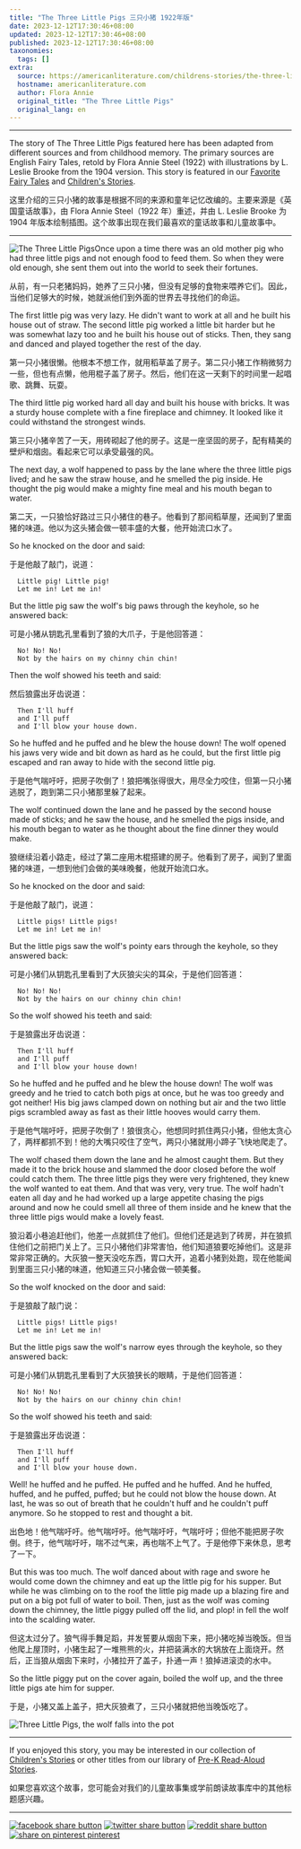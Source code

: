 ```yaml
---
title: "The Three Little Pigs 三只小猪 1922年版"
date: 2023-12-12T17:30:46+08:00
updated: 2023-12-12T17:30:46+08:00
published: 2023-12-12T17:30:46+08:00
taxonomies:
  tags: []
extra:
  source: https://americanliterature.com/childrens-stories/the-three-little-pigs
  hostname: americanliterature.com
  author: Flora Annie
  original_title: "The Three Little Pigs"
  original_lang: en
---
```


___

The story of The Three Little Pigs featured here has been adapted from different sources and from childhood memory. The primary sources are English Fairy Tales, retold by Flora Annie Steel (1922) with illustrations by L. Leslie Brooke from the 1904 version. This story is featured in our [Favorite Fairy Tales](https://americanliterature.com/fairy-tales-guide) and [Children's Stories](https://americanliterature.com/short-stories-for-children/).  

这里介绍的三只小猪的故事是根据不同的来源和童年记忆改编的。主要来源是《英国童话故事》，由 Flora Annie Steel（1922 年）重述，并由 L. Leslie Brooke 为 1904 年版本绘制插图。这个故事出现在我们最喜欢的童话故事和儿童故事中。

___

   ![The Three Little Pigs](three-little-pigs.jpg "The Three Little Pigs")Once upon a time there was an old mother pig who had three little pigs and not enough food to feed them. So when they were old enough, she sent them out into the world to seek their fortunes.  

从前，有一只老猪妈妈，她养了三只小猪，但没有足够的食物来喂养它们。因此，当他们足够大的时候，她就派他们到外面的世界去寻找他们的命运。

The first little pig was very lazy. He didn't want to work at all and he built his house out of straw. The second little pig worked a little bit harder but he was somewhat lazy too and he built his house out of sticks. Then, they sang and danced and played together the rest of the day.  

第一只小猪很懒。他根本不想工作，就用稻草盖了房子。第二只小猪工作稍微努力一些，但也有点懒，他用棍子盖了房子。然后，他们在这一天剩下的时间里一起唱歌、跳舞、玩耍。

The third little pig worked hard all day and built his house with bricks. It was a sturdy house complete with a fine fireplace and chimney. It looked like it could withstand the strongest winds.  

第三只小猪辛苦了一天，用砖砌起了他的房子。这是一座坚固的房子，配有精美的壁炉和烟囱。看起来它可以承受最强的风。

The next day, a wolf happened to pass by the lane where the three little pigs lived; and he saw the straw house, and he smelled the pig inside. He thought the pig would make a mighty fine meal and his mouth began to water.  

第二天，一只狼恰好路过三只小猪住的巷子。他看到了那间稻草屋，还闻到了里面猪的味道。他以为这头猪会做一顿丰盛的大餐，他开始流口水了。

So he knocked on the door and said:  

于是他敲了敲门，说道：

```
  Little pig! Little pig!
  Let me in! Let me in!

```

But the little pig saw the wolf's big paws through the keyhole, so he answered back:  

可是小猪从钥匙孔里看到了狼的大爪子，于是他回答道：

```
  No! No! No! 
  Not by the hairs on my chinny chin chin!

```

   Then the wolf showed his teeth and said:  

然后狼露出牙齿说道：

```
  Then I'll huff 
  and I'll puff 
  and I'll blow your house down.

```

So he huffed and he puffed and he blew the house down! The wolf opened his jaws very wide and bit down as hard as he could, but the first little pig escaped and ran away to hide with the second little pig.  

于是他气喘吁吁，把房子吹倒了！狼把嘴张得很大，用尽全力咬住，但第一只小猪逃脱了，跑到第二只小猪那里躲了起来。

The wolf continued down the lane and he passed by the second house made of sticks; and he saw the house, and he smelled the pigs inside, and his mouth began to water as he thought about the fine dinner they would make.  

狼继续沿着小路走，经过了第二座用木棍搭建的房子。他看到了房子，闻到了里面猪的味道，一想到他们会做的美味晚餐，他就开始流口水。

So he knocked on the door and said:  

于是他敲了敲门，说道：

```
  Little pigs! Little pigs!
  Let me in! Let me in!

```

But the little pigs saw the wolf's pointy ears through the keyhole, so they answered back:  

可是小猪们从钥匙孔里看到了大灰狼尖尖的耳朵，于是他们回答道：

```
  No! No! No!
  Not by the hairs on our chinny chin chin!

```

So the wolf showed his teeth and said:  

于是狼露出牙齿说道：

```
  Then I'll huff 
  and I'll puff 
  and I'll blow your house down!

```

So he huffed and he puffed and he blew the house down! The wolf was greedy and he tried to catch both pigs at once, but he was too greedy and got neither! His big jaws clamped down on nothing but air and the two little pigs scrambled away as fast as their little hooves would carry them.  

于是他气喘吁吁，把房子吹倒了！狼很贪心，他想同时抓住两只小猪，但他太贪心了，两样都抓不到！他的大嘴只咬住了空气，两只小猪就用小蹄子飞快地爬走了。

The wolf chased them down the lane and he almost caught them. But they made it to the brick house and slammed the door closed before the wolf could catch them. The three little pigs they were very frightened, they knew the wolf wanted to eat them. And that was very, very true. The wolf hadn't eaten all day and he had worked up a large appetite chasing the pigs around and now he could smell all three of them inside and he knew that the three little pigs would make a lovely feast.  

狼沿着小巷追赶他们，他差一点就抓住了他们。但他们还是逃到了砖房，并在狼抓住他们之前把门关上了。三只小猪他们非常害怕，他们知道狼要吃掉他们。这是非常非常正确的。大灰狼一整天没吃东西，胃口大开，追着小猪到处跑，现在他能闻到里面三只小猪的味道，他知道三只小猪会做一顿美餐。

  

So the wolf knocked on the door and said:  

于是狼敲了敲门说：

```
  Little pigs! Little pigs!
  Let me in! Let me in!

```

But the little pigs saw the wolf's narrow eyes through the keyhole, so they answered back:  

可是小猪们从钥匙孔里看到了大灰狼狭长的眼睛，于是他们回答道：

```
  No! No! No! 
  Not by the hairs on our chinny chin chin!

```

So the wolf showed his teeth and said:  

于是狼露出牙齿说道：

```
  Then I'll huff 
  and I'll puff 
  and I'll blow your house down.

```

Well! he huffed and he puffed. He puffed and he huffed. And he huffed, huffed, and he puffed, puffed; but he could not blow the house down. At last, he was so out of breath that he couldn't huff and he couldn't puff anymore. So he stopped to rest and thought a bit.  

出色地！他气喘吁吁。他气喘吁吁。他气喘吁吁，气喘吁吁；但他不能把房子吹倒。终于，他气喘吁吁，喘不过气来，再也喘不上气了。于是他停下来休息，思考了一下。

But this was too much. The wolf danced about with rage and swore he would come down the chimney and eat up the little pig for his supper. But while he was climbing on to the roof the little pig made up a blazing fire and put on a big pot full of water to boil. Then, just as the wolf was coming down the chimney, the little piggy pulled off the lid, and plop! in fell the wolf into the scalding water.  

但这太过分了。狼气得手舞足蹈，并发誓要从烟囱下来，把小猪吃掉当晚饭。但当他爬上屋顶时，小猪生起了一堆熊熊的火，并把装满水的大锅放在上面烧开。然后，正当狼从烟囱下来时，小猪拉开了盖子，扑通一声！狼掉进滚烫的水中。

So the little piggy put on the cover again, boiled the wolf up, and the three little pigs ate him for supper.  

于是，小猪又盖上盖子，把大灰狼煮了，三只小猪就把他当晚饭吃了。

  ![Three Little Pigs, the wolf falls into the pot](three-little-pigs-wolf-into-pot.jpg "Three Little Pigs, the wolf falls into the pot")

___

If you enjoyed this story, you may be interested in our collection of [Children's Stories](https://americanliterature.com/short-stories-for-children) or other titles from our library of [Pre-K Read-Aloud Stories](https://americanliterature.com/pre-k-learn-to-read#read-aloud-stories).  

如果您喜欢这个故事，您可能会对我们的儿童故事集或学前朗读故事库中的其他标题感兴趣。

___

[![facebook share button](facebook.png)](https://www.facebook.com/sharer.php?u=https%3A//americanliterature.com/childrens-stories/the-three-little-pigs) [![twitter share button](twitter.png)](https://twitter.com/intent/tweet?text=I+enjoyed+reading&url=https%3A%2F%2Famericanliterature.com%2Fchildrens-stories%2Fthe-three-little-pigs&hashtags=reading,shortstory) [![reddit share button](reddit.png)](https://reddit.com/submit?url=https%3A//americanliterature.com/childrens-stories/the-three-little-pigs) [![share on pinterest pinterest](pinterest.png)](https://www.pinterest.com/amlitdotcom/)
